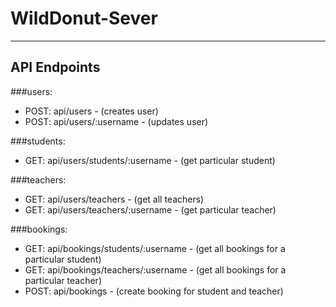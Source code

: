# WildDonut-Sever

---

## API Endpoints

###users:
* POST: api/users - (creates user)
* POST: api/users/:username - (updates user)

###students:
* GET: api/users/students/:username - (get particular student)

###teachers:
* GET: api/users/teachers - (get all teachers)
* GET: api/users/teachers/:username - (get particular teacher)

###bookings:
* GET: api/bookings/students/:username - (get all bookings for a particular student)
* GET: api/bookings/teachers/:username - (get all bookings for a particular teacher)
* POST: api/bookings - (create booking for student and teacher)
